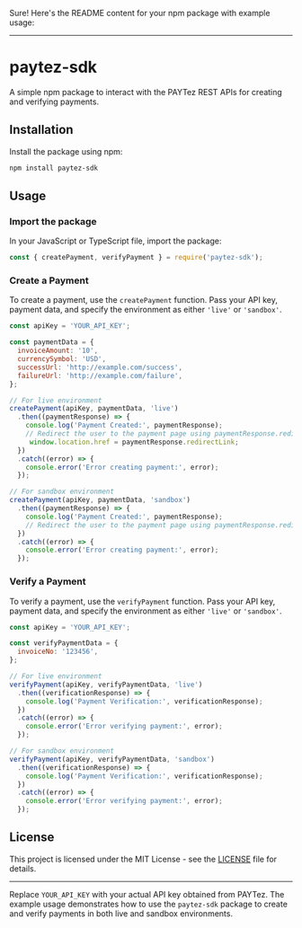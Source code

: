 Sure! Here's the README content for your npm package with example usage:

---

# paytez-sdk

A simple npm package to interact with the PAYTez REST APIs for creating and verifying payments.

## Installation

Install the package using npm:

```bash
npm install paytez-sdk
```

## Usage

### Import the package

In your JavaScript or TypeScript file, import the package:

```javascript
const { createPayment, verifyPayment } = require('paytez-sdk');
```

### Create a Payment

To create a payment, use the `createPayment` function. Pass your API key, payment data, and specify the environment as either `'live'` or `'sandbox'`.

```javascript
const apiKey = 'YOUR_API_KEY';

const paymentData = {
  invoiceAmount: '10',
  currencySymbol: 'USD',
  successUrl: 'http://example.com/success',
  failureUrl: 'http://example.com/failure',
};

// For live environment
createPayment(apiKey, paymentData, 'live')
  .then((paymentResponse) => {
    console.log('Payment Created:', paymentResponse);
    // Redirect the user to the payment page using paymentResponse.redirectLink
     window.location.href = paymentResponse.redirectLink;
  })
  .catch((error) => {
    console.error('Error creating payment:', error);
  });

// For sandbox environment
createPayment(apiKey, paymentData, 'sandbox')
  .then((paymentResponse) => {
    console.log('Payment Created:', paymentResponse);
    // Redirect the user to the payment page using paymentResponse.redirectLink
  })
  .catch((error) => {
    console.error('Error creating payment:', error);
  });
```

### Verify a Payment

To verify a payment, use the `verifyPayment` function. Pass your API key, payment data, and specify the environment as either `'live'` or `'sandbox'`.

```javascript
const apiKey = 'YOUR_API_KEY';

const verifyPaymentData = {
  invoiceNo: '123456',
};

// For live environment
verifyPayment(apiKey, verifyPaymentData, 'live')
  .then((verificationResponse) => {
    console.log('Payment Verification:', verificationResponse);
  })
  .catch((error) => {
    console.error('Error verifying payment:', error);
  });

// For sandbox environment
verifyPayment(apiKey, verifyPaymentData, 'sandbox')
  .then((verificationResponse) => {
    console.log('Payment Verification:', verificationResponse);
  })
  .catch((error) => {
    console.error('Error verifying payment:', error);
  });
```

## License

This project is licensed under the MIT License - see the [LICENSE](LICENSE) file for details.

---

Replace `YOUR_API_KEY` with your actual API key obtained from PAYTez. The example usage demonstrates how to use the `paytez-sdk` package to create and verify payments in both live and sandbox environments.
